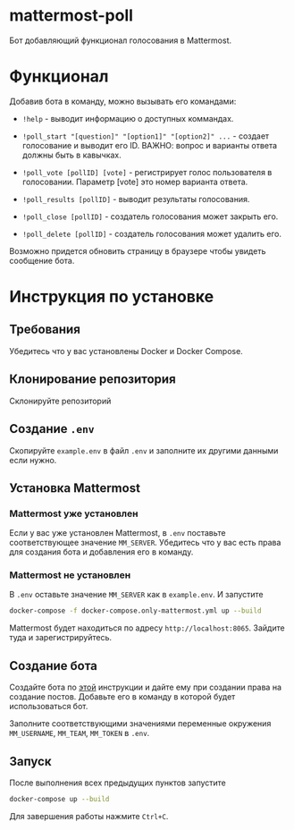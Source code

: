 # mattermost-poll
Бот добавляющий функционал голосования в Mattermost.

# Функционал
Добавив бота в команду, можно вызывать его командами:
* `!help` - выводит информацию о доступных коммандах.

* `!poll_start "[question]" "[option1]" "[option2]" ...` - создает голосование и выводит его ID. 
ВАЖНО: вопрос и варианты ответа должны быть в кавычках.

* `!poll_vote [pollID] [vote]` - регистрирует голос пользователя в голосовании. Параметр \[vote\] это номер варианта ответа.

* `!poll_results [pollID]` - выводит результаты голосования.

* `!poll_close [pollID]` - создатель голосования может закрыть его.

* `!poll_delete [pollID]` - создатель голосования может удалить его.

Возможно придется обновить страницу в браузере чтобы увидеть сообщение бота.

# Инструкция по установке
## Требования
Убедитесь что у вас установлены Docker и Docker Compose.
## Клонирование репозитория 
Склонируйте репозиторий
## Создание `.env`
Скопируйте `example.env` в файл `.env` и заполните их другими данными если нужно.
## Установка Mattermost
### Mattermost уже установлен
Если у вас уже установлен Mattermost, в `.env` поставьте соответствующее значение `MM_SERVER`. Убедитесь что у вас есть права для создания бота и добавления его в команду.
### Mattermost не установлен
В `.env` оставьте значение `MM_SERVER` как в `example.env`. И запустите
```bash
docker-compose -f docker-compose.only-mattermost.yml up --build
```
Mattermost будет находиться по адресу `http://localhost:8065`. Зайдите туда и зарегистрируйтесь.
## Создание бота
Создайте бота по [этой](https://developers.mattermost.com/integrate/reference/bot-accounts/) инструкции и дайте ему при создании права на создание постов. Добавьте его в команду в которой будет использоваться бот. 

Заполните соответствующими значениями переменные окружения `MM_USERNAME`, `MM_TEAM`, `MM_TOKEN` в `.env`.
## Запуск
После выполнения всех предыдущих пунктов запустите
```bash
docker-compose up --build
```
Для завершения работы нажмите `Ctrl+C`.